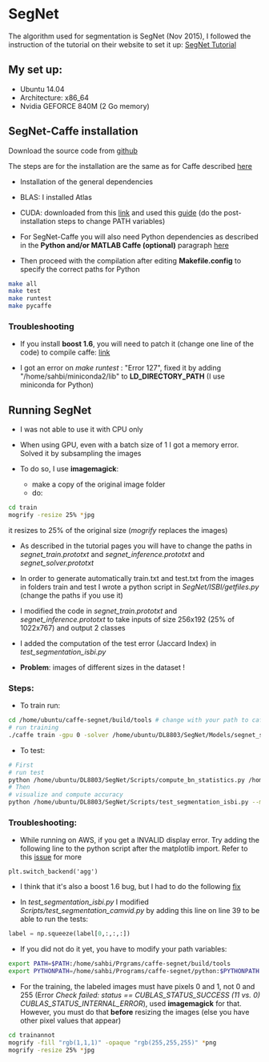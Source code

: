 # SegNet

The algorithm used for segmentation is SegNet (Nov 2015), I followed the instruction of the tutorial on their website to set it up:
[SegNet Tutorial](http://mi.eng.cam.ac.uk/projects/segnet/tutorial.html)

## My set up:

- Ubuntu 14.04
- Architecture: x86_64
- Nvidia GEFORCE 840M (2 Go memory)

## SegNet-Caffe installation

Download the source code from [github](https://github.com/alexgkendall/caffe-segnet)

The steps are for the installation are the same as for Caffe described [here](http://caffe.berkeleyvision.org/install_apt.html)

- Installation of the general dependencies
- BLAS: I installed Atlas
- CUDA: downloaded from this [link](https://developer.nvidia.com/cuda-downloads) and used this [guide](http://developer.download.nvidia.com/compute/cuda/7.5/Prod/docs/sidebar/CUDA_Installation_Guide_Linux.pdf) (do the post-installation steps to change PATH variables)

- For SegNet-Caffe you will also need Python dependencies as described in the **Python and/or MATLAB Caffe (optional)** paragraph [here](http://caffe.berkeleyvision.org/installation.html)

- Then proceed with the compilation after editing **Makefile.config** to specify the correct paths for Python

```bash
make all
make test
make runtest
make pycaffe
```

### Troubleshooting

- If you install **boost 1.6**, you will need to patch it (change one line of the code) to compile caffe: [link](https://svn.boost.org/trac/boost/attachment/ticket/11852/float128GccNvcc.patch)

- I got an error on *make runtest* : "Error 127", fixed it by adding "/home/sahbi/miniconda2/lib" to **LD_DIRECTORY_PATH** (I use miniconda for Python)

## Running SegNet

- I was not able to use it with CPU only

- When using GPU, even with a batch size of 1 I got a memory error. Solved it by subsampling the images

- To do so, I use **imagemagick**:

	- make a copy of the original image folder
	- do:

```bash
cd train
mogrify -resize 25% *jpg
```
it resizes to 25% of the original size (*mogrify* replaces the images)

- As described in the tutorial pages you will have to change the paths in *segnet_train.prototxt* and *segnet_inference.prototxt* and *segnet_solver.prototxt*

- In order to generate automatically train.txt and test.txt from the images in folders train and test I wrote a python script in *SegNet/ISBI/getfiles.py* (change the paths if you use it)

- I modified the code in *segnet_train.prototxt* and *segnet_inference.prototxt* to take inputs of size 256x192 (25% of 1022x767) and output 2 classes

- I added the computation of the test error (Jaccard Index) in *test_segmentation_isbi.py*

- **Problem**: images of different sizes in the dataset !

### Steps:

- To train run:

```bash
cd /home/ubuntu/caffe-segnet/build/tools # change with your path to caffe-segnet
# run training
./caffe train -gpu 0 -solver /home/ubuntu/DL8803/SegNet/Models/segnet_solver.prototxt -weights /home/ubuntu/data/SegNet/Models/VGG_ILSVRC_16_layers.caffemodel
```

- To test:

```bash
# First
# run test
python /home/ubuntu/DL8803/SegNet/Scripts/compute_bn_statistics.py /home/ubuntu/DL8803/SegNet/Models/segnet_train.prototxt /home/ubuntu/data/SegNet/Models/Training/segnet_iter_300.caffemodel /home/ubuntu/DL8803/SegNet/Models/Inference/
# Then
# visualize and compute accuracy
python /home/ubuntu/DL8803/SegNet/Scripts/test_segmentation_isbi.py --model /home/ubuntu/DL8803/SegNet/Models/segnet_inference.prototxt --weights /home/ubuntu/data/SegNet/Models/Inference/test_weights.caffemodel --iter 2 #number of test images to test
```

### Troubleshooting:
- While running on AWS, if you get a INVALID display error. Try adding the following line to the python script after the matplotlib import. Refer to this [issue](https://github.com/matplotlib/matplotlib/issues/3466) for more
```
plt.switch_backend('agg')
```

- I think that it's also a boost 1.6 bug, but I had to do the following [fix](https://github.com/BVLC/caffe/pull/3575/files)

- In *test_segmentation_isbi.py* I modified *Scripts/test_segmentation_camvid.py* by adding this line on line 39 to be able to run the tests:

```python
label = np.squeeze(label[0,:,:,:])
```

- If you did not do it yet, you have to modify your path variables:

```bash
export PATH=$PATH:/home/sahbi/Prgrams/caffe-segnet/build/tools
export PYTHONPATH=/home/sahbi/Programs/caffe-segnet/python:$PYTHONPATH
```

- For the training, the labeled images must have pixels 0 and 1, not 0 and 255 (Error *Check failed: status == CUBLAS_STATUS_SUCCESS (11 vs. 0) CUBLAS_STATUS_INTERNAL_ERROR*), used **imagemagick** for that. However, you must do that **before** resizing the images (else you have other pixel values that appear)

```bash
cd trainannot
mogrify -fill "rgb(1,1,1)" -opaque "rgb(255,255,255)" *png
mogrify -resize 25% *jpg
```
